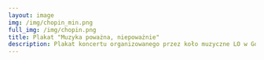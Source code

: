 ```yaml
---
layout: image 
img: /img/chopin_min.png
full_img: /img/chopin.png
title: Plakat "Muzyka poważna, niepoważnie"
description: Plakat koncertu organizowanego przez koło muzyczne LO w Górze.
---
```

